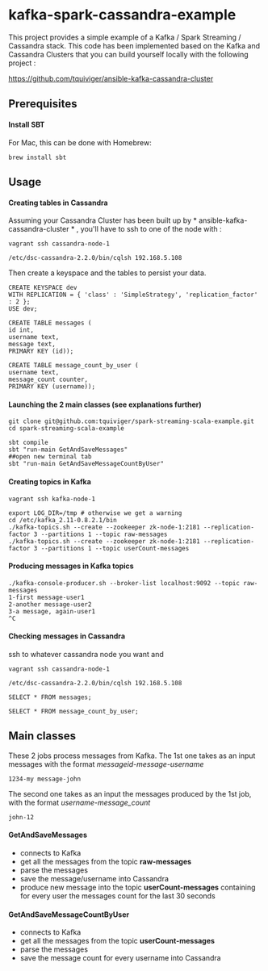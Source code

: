 # kafka-spark-cassandra-example
This project provides a simple example of a Kafka / Spark Streaming / Cassandra stack.
This code has been implemented based on the Kafka and Cassandra Clusters that you can build yourself locally with the following project :

https://github.com/tquiviger/ansible-kafka-cassandra-cluster

## Prerequisites

#### Install SBT

For Mac, this can be done with Homebrew:

```
brew install sbt
```

## Usage

#### Creating tables in Cassandra

Assuming your Cassandra Cluster has been built up by * ansible-kafka-cassandra-cluster * , you'll have to ssh to one of the node with :

```
vagrant ssh cassandra-node-1

/etc/dsc-cassandra-2.2.0/bin/cqlsh 192.168.5.108
```

Then create a keyspace and the tables to persist your data.

```
CREATE KEYSPACE dev
WITH REPLICATION = { 'class' : 'SimpleStrategy', 'replication_factor' : 2 };
USE dev;

CREATE TABLE messages (
id int,
username text,
message text,
PRIMARY KEY (id));

CREATE TABLE message_count_by_user (
username text,
message_count counter,
PRIMARY KEY (username));
```

#### Launching the 2 main classes (see explanations further)

```
git clone git@github.com:tquiviger/spark-streaming-scala-example.git
cd spark-streaming-scala-example  

sbt compile
sbt "run-main GetAndSaveMessages"
##open new terminal tab
sbt "run-main GetAndSaveMessageCountByUser"
```

#### Creating topics in Kafka
```
vagrant ssh kafka-node-1
```
```
export LOG_DIR=/tmp # otherwise we get a warning
cd /etc/kafka_2.11-0.8.2.1/bin
./kafka-topics.sh --create --zookeeper zk-node-1:2181 --replication-factor 3 --partitions 1 --topic raw-messages
./kafka-topics.sh --create --zookeeper zk-node-1:2181 --replication-factor 3 --partitions 1 --topic userCount-messages
```
#### Producing messages in Kafka topics
```
./kafka-console-producer.sh --broker-list localhost:9092 --topic raw-messages
1-first message-user1
2-another message-user2
3-a message, again-user1
^C
```

#### Checking messages in Cassandra
ssh to whatever cassandra node you want and 

```
vagrant ssh cassandra-node-1

/etc/dsc-cassandra-2.2.0/bin/cqlsh 192.168.5.108
```

```
SELECT * FROM messages;

SELECT * FROM message_count_by_user;
```

## Main classes

These 2 jobs process messages from Kafka. The 1st one takes as an input messages with the format *messageid-message-username*

```
1234-my message-john
```

The second one takes as an input the messages produced by the 1st job, with the format *username-message_count*

```
john-12
```

#### GetAndSaveMessages

* connects to Kafka
* get all the messages from the topic **raw-messages**
* parse the messages
* save the message/username into Cassandra
* produce new message into the topic **userCount-messages** containing for every user the messages count for the last 30 seconds

#### GetAndSaveMessageCountByUser

* connects to Kafka
* get all the messages from the topic **userCount-messages**
* parse the messages
* save the message count for every username into Cassandra
